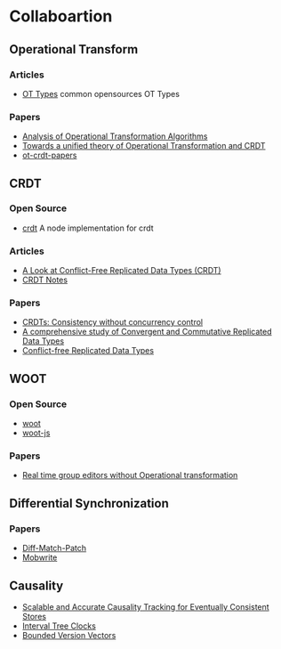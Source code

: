 # Collaboartion

## Operational Transform

### Articles

- [OT Types](https://github.com/ottypes/docs) common opensources OT Types

### Papers

- [Analysis of Operational Transformation Algorithms](http://link.springer.com/chapter/10.1007/978-81-322-2638-3_2)
- [Towards a unified theory of Operational Transformation and CRDT](https://medium.com/@raphlinus/towards-a-unified-theory-of-operational-transformation-and-crdt-70485876f72f)
- [ot-crdt-papers](https://github.com/google/ot-crdt-papers)

## CRDT

### Open Source

- [crdt](https://github.com/dominictarr/crdt) A node implementation for crdt

### Articles

- [A Look at Conflict-Free Replicated Data Types (CRDT)](https://medium.com/@istanbul_techie/a-look-at-conflict-free-replicated-data-types-crdt-221a5f629e7e)
- [CRDT Notes](https://github.com/pfrazee/crdt_notes)

### Papers

- [ CRDTs: Consistency without concurrency control](https://arxiv.org/abs/0907.0929)
- [A comprehensive study of Convergent and Commutative Replicated Data Types](http://hal.upmc.fr/docs/00/55/55/88/PDF/techreport.pdf)
- [Conflict-free Replicated Data Types](https://hal.inria.fr/inria-00609399v1/document)


## WOOT

### Open Source

- [woot](https://github.com/kroky/woot)
- [woot-js](https://github.com/TGOlson/woot-js)

### Papers

- [Real time group editors without Operational transformation](https://hal.inria.fr/inria-00071240/document)

## Differential Synchronization

### Papers

- [Diff-Match-Patch](https://neil.fraser.name/writing/sync/)
- [Mobwrite](https://code.google.com/archive/p/google-mobwrite/)

## Causality

- [Scalable and Accurate Causality Tracking for Eventually Consistent Stores](http://haslab.uminho.pt/tome/files/dvvset-dais.pdf)
- [Interval Tree Clocks](http://gsd.di.uminho.pt/members/cbm/ps/itc2008.pdf)
- [Bounded Version Vectors](http://haslab.uminho.pt/jba/files/04bvv.pdf)